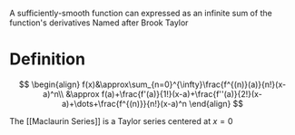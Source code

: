 A sufficiently-smooth function can expressed as an infinite sum of the function's derivatives
Named after Brook Taylor

# Definition

$$
\begin{align}
f(x)&\approx\sum_{n=0}^{\infty}\frac{f^{(n)}(a)}{n!}(x-a)^n\\
&\approx f(a)+\frac{f'(a)}{1!}(x-a)+\frac{f''(a)}{2!}(x-a)+\dots+\frac{f^{(n)}}{n!}(x-a)^n
\end{align}
$$

The [[Maclaurin Series]] is a Taylor series centered at $x=0$